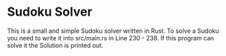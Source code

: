 # Sudoku Solver

This is a small and simple Sudoku solver written in Rust.
To solve a Sudoku you need to write it into src/main.rs in Line 230 - 238.
If this program can solve it the Solution is printed out.